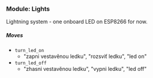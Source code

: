 ### Module: Lights

Lightning system - one onboard LED on ESP8266 for now.

##### Moves
* ```turn_led_on```
    * "zapni vestavěnou ledku", "rozsviť ledku", "led on"
* ```turn_led_off```
    * "zhasni vestavěnou ledku", "vypni ledku", "led off"